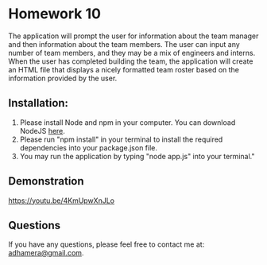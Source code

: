 # Homework 10
The application will prompt the user for information about the team manager and then information about the team members. The user can input any number of team members, and they may be a mix of engineers and interns. When the user has completed building the team, the application will create an HTML file that displays a nicely formatted team roster based on the information provided by the user.

## Installation:

1. Please install Node and npm in your computer. You can download NodeJS [here](https://nodejs.org/en/).
2. Please run "npm install" in your terminal to install the required dependencies into your package.json file.
3. You may run the application by typing "node app.js" into your terminal."

## Demonstration 

https://youtu.be/4KmUpwXnJLo

## Questions

If you have any questions, please feel free to contact me at: adhamera@gmail.com.
